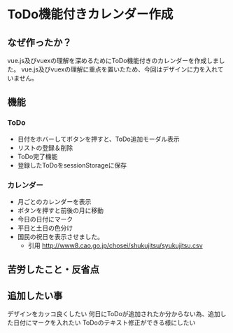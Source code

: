 # ToDo機能付きカレンダー作成

## なぜ作ったか？
vue.js及びvuexの理解を深めるためにToDo機能付きのカレンダーを作成しました。
vue.js及びvuexの理解に重点を置いたため、今回はデザインに力を入れていません。

## 機能
### ToDo
- 日付をホバーしてボタンを押すと、ToDo追加モーダル表示
- リストの登録＆削除
- ToDo完了機能
- 登録したToDoをsessionStorageに保存

### カレンダー
- 月ごとのカレンダーを表示
- ボタンを押すと前後の月に移動
- 今日の日付にマーク
- 平日と土日の色分け
- 国民の祝日を表示させました。
  - 引用 http://www8.cao.go.jp/chosei/shukujitsu/syukujitsu.csv
  
## 苦労したこと・反省点

## 追加したい事
デザインをカッコ良くしたい
何日にToDoが追加されたか分からない為、追加した日付にマークを入れたい
ToDoのテキスト修正ができる様にしたい

